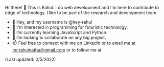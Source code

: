 Hi there! 👋 This is Rahul. I do web development and I'm here to contribute to edge of technology. I like to be part of the research and development team.

- 👋 Hey, and my username is @hey-rahul
- 👀 I'm interested in programming for futuristic technology.
- 🌱 I’m currently learning JavaScript and Python.
- 💞️ I’m looking to collaborate on any big project.
- 📫 Feel free to connect with me on LinkedIn or to email me at mr.rahulnatha@gmail.com or to follow me at 

(Last updated: 2/5/2022)



<!---
hey-rahul/hey-rahul is a ✨ special ✨ repository because its `README.md` (this file) appears on your GitHub profile.
You can click the Preview link to take a look at your changes.

- 👋 Hi, I’m @hey-rahul
- 👀 I’m interested in ...
- 🌱 I’m currently learning ...
- 💞️ I’m looking to collaborate on ...
- 📫 How to reach me ...

--->
